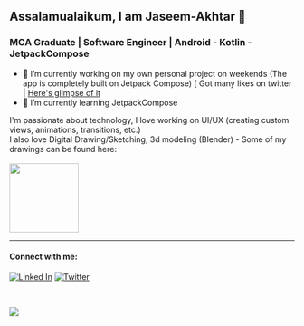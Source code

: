 ## Assalamualaikum, I am Jaseem-Akhtar 👋
### MCA Graduate | Software Engineer | Android - Kotlin - JetpackCompose 

- 🔭 I’m currently working on my own personal project on weekends (The app is completely built on Jetpack Compose) [ Got many likes on twitter | <a href="https://twitter.com/jaseemakhtar08/status/1501952573183463426"> Here's glimpse of it</a>
- 🌱 I’m currently learning JetpackCompose

<p>
  I'm passionate about technology, I love working on UI/UX (creating custom views, animations, transitions, etc.) <br>
  I also love Digital Drawing/Sketching, 3d modeling (Blender) - Some of my drawings can be found here: <br><br>
  <a href="https://www.artstation.com/jaseem-akhtar"><img width="122px" src="https://www.artstation.com/assets/logo-da586a7166dda92ede057f15b12c0e8c.svg" /></a>
</p>

<hr>

#### Connect with me: 

<a href="https://www.linkedin.com/in/jaseemakhtar/"><img alt="Linked In" title="Linked In" src="https://img.shields.io/badge/-linked%20in-1DA1F2?style=for-the-badge&logo=linkedin&logoColor=white"/></a>
<a href="https://twitter.com/jaseemakhtar08"><img alt="Twitter" title="Twitter" src="https://img.shields.io/badge/-Twitter-1DA1F2?style=for-the-badge&logo=twitter&logoColor=white"/></a>
<!-- <a href="https://www.sololearn.com/profile/1121510" target="_blank"><img height="32px" src="https://upload.wikimedia.org/wikipedia/commons/thumb/5/53/SoloLearn_logo.svg/489px-SoloLearn_logo.svg.png" /></a>
&nbsp;&nbsp;
<a href="https://t.me/Jaseemakhtar" target="_blank"><img height="32px" src="https://telegram.org/img/t_logo.png?1" /></a>
&nbsp;&nbsp; -->

<br>

![](https://komarev.com/ghpvc/?username=jaseemakhtar&style=flat-square)


<!--
**Jaseemakhtar/Jaseemakhtar** is a ✨ _special_ ✨ repository because its `README.md` (this file) appears on your GitHub profile.

Here are some ideas to get you started:

- 🔭 I’m currently working on ...
- 🌱 I’m currently learning ...
- 👯 I’m looking to collaborate on ...
- 🤔 I’m looking for help with ...
- 💬 Ask me about ...
- 📫 How to reach me: ...
- 😄 Pronouns: ...
- ⚡ Fun fact: ...
-->
